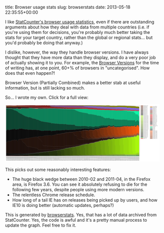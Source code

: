 title: Browser usage stats
slug: browserstats
date: 2013-05-18 22:35:55+00:00

I like <a href="http://gs.statcounter.com/">StatCounter's browser usage statistics</a>, even if there are outstanding arguments about how they deal with data from multiple countries (i.e. if you're using them for decisions, you're probably much better taking the stats for your target country, rather than the global or regional stats... but you'd probably be doing that anyway.)

I dislike, however, the way they handle browser versions.  I have always thought that they have more data than they display, and do a very poor job of actually showing it to you.  For example, the <a href="http://gs.statcounter.com/#browser_version-ww-monthly-201204-201304">Browser Versions</a> for the time of writing has, at one point, 60+% of browsers in "uncategorised".  How does that even happen?!

Browser Version (Partially Combined) makes a better stab at useful information, but is still lacking so much.

So... I wrote my own.  Click for a full view:

<a href="/files/browserstats-2013-05.png"><img style="max-width: 100%" src="/files/browserstats-2013-05.png" title="2009-01 - 2013-05's browser stats"/></a>

This picks out some reasonably interesting features:
<ul>
	<li>The huge black wedge between 2010-02 and 2011-04, in the Firefox area, is Firefox 3.6.  You can see it absolutely refusing to die for the following few years, despite people using more modern versions.</li>
	<li>The relentless Chrome release schedule.</li>
	<li>How long of a tail IE has on releases being picked up by users, and how IE10 is doing better (automatic updates, perhaps?)</li>
</ul>

This is generated by <a href="https://github.com/FauxFaux/browserstats">browserstats</a>.  Yes, that has a lot of data archived from StatCounter.  Yes, the code is awful and it's a pretty manual process to update the graph.  Feel free to fix it.